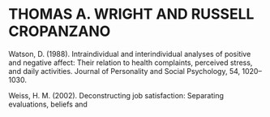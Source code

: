 # THOMAS A. WRIGHT AND RUSSELL CROPANZANO

Watson, D. (1988). Intraindividual and interindividual analyses of positive and negative affect: Their relation to health complaints, perceived stress, and daily activities. Journal of Personality and Social Psychology, 54, 1020–1030.

Weiss, H. M. (2002). Deconstructing job satisfaction: Separating evaluations, beliefs and